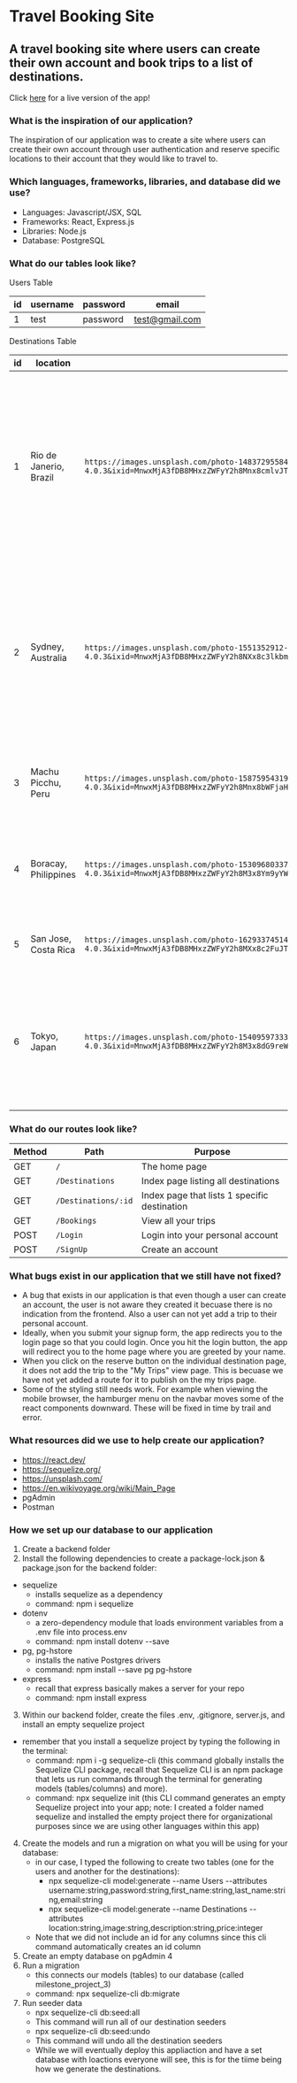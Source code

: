 # Travel Booking Site

## A travel booking site where users can create their own account and book trips to a list of destinations.

Click <a href="">here</a> for a live version of the app!

### What is the inspiration of our application?
The inspiration of our application was to create a site where users can create their own account through user authentication and reserve specific locations to their account that they would like to travel to.

### Which languages, frameworks, libraries, and database did we use?
- Languages: Javascript/JSX, SQL
- Frameworks: React, Express.js
- Libraries: Node.js
- Database: PostgreSQL

### What do our tables look like?
Users Table

| id | username | password | email |
| ------ | ------------------------------------- | ----------------------------- | ------ |
| 1 | test | password | test@gmail.com  |

Destinations Table

| id | location| image | description | price |
| ------ | ------------------------------------- | ----------------------------- | ------ | ------ |
| 1 | Rio de Janerio, Brazil | `https://images.unsplash.com/photo-1483729558449-99ef09a8c325?ixlib=rb-4.0.3&ixid=MnwxMjA3fDB8MHxzZWFyY2h8Mnx8cmlvJTIwZGUlMjBqYW5laXJvfGVufDB8fDB8fA%3D%3D&auto=format&fit=crop&w=800&q=60` | Rio de Janeiro is the second largest city in Brazil, on the South Atlantic coast. Rio is famous for its breathtaking landscape, its laid-back beach culture and its annual carnival. | 371 |
| 2 | Sydney, Australia | `https://images.unsplash.com/photo-1551352912-484163ad5be9?ixlib=rb-4.0.3&ixid=MnwxMjA3fDB8MHxzZWFyY2h8NXx8c3lkbmV5JTIwYXVzdHJhbGlhfGVufDB8fDB8fA%3D%3D&auto=format&fit=crop&w=500&q=60` | Sydney is the Harbour City, and is the largest, oldest and most cosmopolitan city in Australia with an enviable reputation as one of the world's most beautiful and livable cities. | 400 |
| 3 | Machu Picchu, Peru | `https://images.unsplash.com/photo-1587595431973-160d0d94add1?ixlib=rb-4.0.3&ixid=MnwxMjA3fDB8MHxzZWFyY2h8Mnx8bWFjaHUlMjBwaWNjaHV8ZW58MHx8MHx8&auto=format&fit=crop&w=500&q=60` | Machu Picchu is the site of an ancient Inca city, high in the Andes of Peru. |
| 4 | Boracay, Philippines | `https://images.unsplash.com/photo-1530968033775-2c92736b131e?ixlib=rb-4.0.3&ixid=MnwxMjA3fDB8MHxzZWFyY2h8M3x8Ym9yYWNheXxlbnwwfHwwfHw%3D&auto=format&fit=crop&w=500&q=60` | Boracay is a tropical island about an hour's flight from Metro Manila in the Philippines. | 371 |
| 5 | San Jose, Costa Rica | `https://images.unsplash.com/photo-1629337451443-3a43721f196b?ixlib=rb-4.0.3&ixid=MnwxMjA3fDB8MHxzZWFyY2h8MXx8c2FuJTIwam9zZSUyMGNvc3RhJTIwcmljYXxlbnwwfHwwfHw%3D&auto=format&fit=crop&w=500&q=60` | San José is the capital and largest city of Costa Rica. | 371 |
| 6 | Tokyo, Japan | `https://images.unsplash.com/photo-1540959733332-eab4deabeeaf?ixlib=rb-4.0.3&ixid=MnwxMjA3fDB8MHxzZWFyY2h8M3x8dG9reW98ZW58MHx8MHx8&auto=format&fit=crop&w=500&q=60` | Tokyo is the enormous and wealthy capital of Japan, and also its main city, overflowing with culture, commerce, and most of all, people. | 371 |


### What do our routes look like?

| Method | Path | Purpose |
| ------ | ------------------------------------- | ----------------------------- |
| GET | `/` | The home page |
| GET | `/Destinations` | Index page listing all destinations |
| GET | `/Destinations/:id` | Index page that lists 1 specific destination |
| GET | `/Bookings` | View all your trips |
| POST | `/Login` | Login into your personal account |
| POST | `/SignUp` | Create an account |

### What bugs exist in our application that we still have not fixed?
- A bug that exists in our application is that even though a user can create an account, the user is not aware they created it becuase there is no indication from the frontend. Also a user can not yet add a trip to their personal account.
- Ideally, when you submit your signup form, the app redirects you to the login page so that you could login. Once you hit the login button, the app will redirect you to the home page where you are greeted by your name.
- When you click on the reserve button on the individual destination page, it does not add the trip to the "My Trips" view page. This is becuase we have not yet added a route for it to publish on the my trips page. 
- Some of the styling still needs work. For example when viewing the mobile browser, the hamburger menu on the navbar moves some of the react components downward. These will be fixed in time by trail and error.   

### What resources did we use to help create our application?
- https://react.dev/
- https://sequelize.org/
- https://unsplash.com/
- https://en.wikivoyage.org/wiki/Main_Page
- pgAdmin
- Postman

### How we set up our database to our application 
1) Create a backend folder 
2) Install the following dependencies to create a package-lock.json & package.json for the backend folder:
- sequelize
    - installs sequelize as a dependency
    - command: npm i sequelize
- dotenv
    - a zero-dependency module that loads environment variables from a .env file into process.env
    - command: npm install dotenv --save
- pg, pg-hstore
    - installs the native Postgres drivers
    - command: npm install --save pg pg-hstore
- express
    - recall that express basically makes a server for your repo
    - command: npm install express
3) Within our backend folder, create the files .env, .gitignore, server.js, and install an empty sequelize project
- remember that you install a sequelize project by typing the following in the terminal:
    - command: npm i -g sequelize-cli (this command globally installs the Sequelize CLI package, recall that Sequelize CLI is an npm package that lets us run commands through the terminal for generating models (tables/columns) and more).
    - command: npx sequelize init (this CLI command generates an empty Sequelize project into your app; note: I created a folder named sequelize and installed the empty project there for organizational purposes since we are using other languages within this app)
4) Create the models and run a migration on what you will be using for your database:
    - in our case, I typed the following to create two tables (one for the users and another for the destinations):
        - npx sequelize-cli model:generate --name Users --attributes username:string,password:string,first_name:string,last_name:string,email:string
        - npx sequelize-cli model:generate --name Destinations --attributes location:string,image:string,description:string,price:integer
    - Note that we did not include an id for any columns since this cli command automatically creates an id column
5) Create an empty database on pgAdmin 4
6) Run a migration
    - this connects our models (tables) to our database (called milestone_project_3)
    - command: npx sequelize-cli db:migrate
7) Run seeder data
    - npx sequelize-cli db:seed:all
    - This command will run all of our destination seeders
    - npx sequelize-cli db:seed:undo
    - This command will undo all the destination seeders
    - While we will eventually deploy this appliaction and have a set database with loactions everyone will see, this is for the tiime being how we generate the destinations. 
